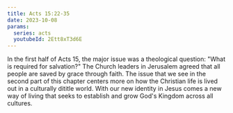 ```yaml
---
title: Acts 15:22-35
date: 2023-10-08
params:
  series: acts
  youtubeId: 2Ett8xT3d6E
---
```


In the first half of Acts 15, the major issue was a theological question: "What is required for salvation?" The Church leaders in Jerusalem agreed that all people are saved by grace through faith. The issue that we see in the second part of this chapter centers more on how the Christian life is lived out in a culturally dititle world. With our new identity in Jesus comes a new way of living that seeks to establish and grow God's Kingdom across all cultures.
